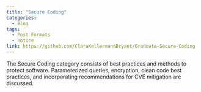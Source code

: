```yaml
---
title: "Secure Coding"
categories:
  - Blog
tags:
  - Post Formats
  - notice
link: https://github.com/ClaraKellermannBryant/Graduate-Secure-Coding
---
```


The Secure Coding category consists of best practices and methods to protect software. Parameterized queries, encryption, clean code best practices, and incorporating recommendations for CVE mitigation are discussed. 




